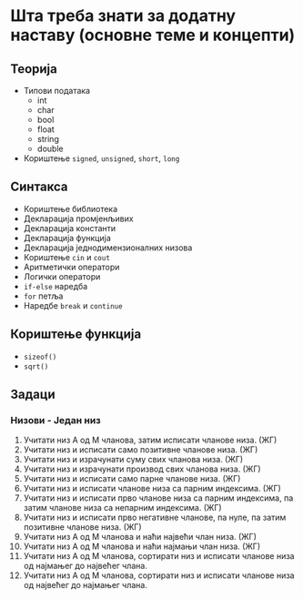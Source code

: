 # Шта треба знати за додатну наставу (основне теме и концепти)
## Теорија
* Типови података
  * int
  * char
  * bool
  * float
  * string
  * double
* Кориштење `signed`, `unsigned`, `short`, `long`  
## Синтакса
* Кориштење библиотека
* Декларација промјенљивих
* Декларација константи
* Декларација функција
* Декларација једнодимензионалних низова
* Кориштење `cin` и `cout`
* Аритметички оператори
* Логички оператори
* `if-else` наредба
* `for` петља
* Наредбе `break` и `continue`
## Кориштење функција
* `sizeof()`
* `sqrt()`
## Задаци
### Низови - Један низ
1. Учитати низ А од М чланова, затим исписати чланове низа. (ЖГ)
1. Учитати низ и исписати само позитивне чланове низа. (ЖГ)
1. Учитати низ и израчунати суму свих чланова низа. (ЖГ)
1. Учитати низ и израчунати производ свих чланова низа. (ЖГ)
1. Учитати низ и исписати само парне чланове низа. (ЖГ)
1. Учитати низ и исписати чланове низа са парним индексима. (ЖГ)
1. Учитати низ и исписати прво чланове низа са парним индексима, па затим чланове низа са непарним индексима. (ЖГ)
1. Учитати низ и исписати прво негативне чланове, па нуле, па затим позитивне чланове низа. (ЖГ)
1. Учитати низ А од М чланова и наћи највећи члан низа. (ЖГ)
1. Учитати низ А од М чланова и наћи најмањи члан низа. (ЖГ) 
1. Учитати низ А од М чланова, сортирати низ и исписати чланове низа од најмањег до највећег члана.
1. Учитати низ А од М чланова, сортирати низ и исписати чланове низа од највећег до најмањег члана.
